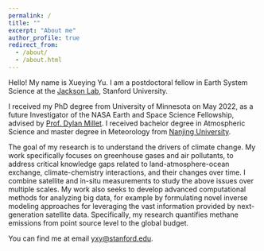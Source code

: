 ```yaml
---
permalink: /
title: ""
excerpt: "About me"
author_profile: true
redirect_from: 
  - /about/
  - /about.html
---
```


Hello! My name is Xueying Yu. I am a postdoctoral fellow in Earth System Science at the [Jackson Lab](https://jacksonlab.stanford.edu/), Stanford University.

I received my PhD degree from University of Minnesota on May 2022, as a future Investigator of the NASA Earth and Space Science Fellowship, advised by [Prof. Dylan Millet](https://atmoschem.umn.edu/). I received bachelor degree in Atmospheric Science and master degree in Meteorology from [Nanjing University](https://as.nju.edu.cn/as_en/main.htm).

The goal of my research is to understand the drivers of climate change. My work specifically focuses on greenhouse gases and air pollutants, to address critical knowledge gaps related to land-atmosphere-ocean exchange, climate-chemistry interactions, and their changes over time. I combine satellite and in-situ measurements to study the above issues over multiple scales. My work also seeks to develop advanced computational methods for analyzing big data, for example by formulating novel inverse modeling approaches for leveraging the vast information provided by next-generation satellite data. Specifically, my research quantifies methane emissions from point source level to the global budget.

You can find me at email yxy@stanford.edu.
